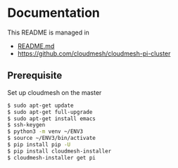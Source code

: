 # Documentation

This README is managed in 

* [README.md](https://github.com/cloudmesh/cloudmesh-pi-cluster/blob/master/README.md)
* <https://github.com/cloudmesh/cloudmesh-pi-cluster>

## Prerequisite

Set up cloudmesh on the master 

```bash
$ sudo apt-get update
$ sudo apt-get full-upgrade
$ sudo apt-get install emacs
$ ssh-keygen
$ python3 -m venv ~/ENV3
$ source ~/ENV3/bin/activate
$ pip install pip -U 
$ pip install cloudmesh-installer 
$ cloudmesh-installer get pi
```

